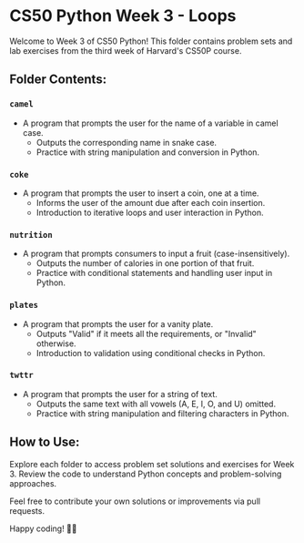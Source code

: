 # CS50 Python Week 3 - Loops

Welcome to Week 3 of CS50 Python! This folder contains problem sets and lab exercises from the third week of Harvard's CS50P course.

## Folder Contents:

### `camel`
- A program that prompts the user for the name of a variable in camel case.
  - Outputs the corresponding name in snake case.
  - Practice with string manipulation and conversion in Python.

### `coke`
- A program that prompts the user to insert a coin, one at a time.
  - Informs the user of the amount due after each coin insertion.
  - Introduction to iterative loops and user interaction in Python.

### `nutrition`
- A program that prompts consumers to input a fruit (case-insensitively).
  - Outputs the number of calories in one portion of that fruit.
  - Practice with conditional statements and handling user input in Python.

### `plates`
- A program that prompts the user for a vanity plate.
  - Outputs "Valid" if it meets all the requirements, or "Invalid" otherwise.
  - Introduction to validation using conditional checks in Python.

### `twttr`
- A program that prompts the user for a string of text.
  - Outputs the same text with all vowels (A, E, I, O, and U) omitted.
  - Practice with string manipulation and filtering characters in Python.

## How to Use:

Explore each folder to access problem set solutions and exercises for Week 3. Review the code to understand Python concepts and problem-solving approaches.

Feel free to contribute your own solutions or improvements via pull requests.

Happy coding! 🐍✨
